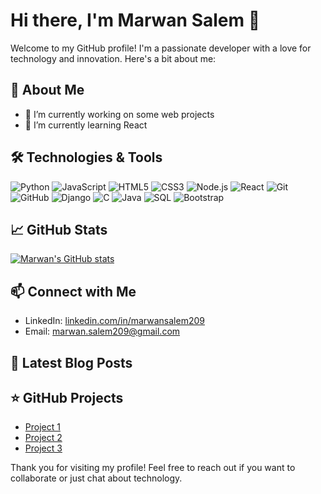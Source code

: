 # Hi there, I'm Marwan Salem 👋

Welcome to my GitHub profile! I'm a passionate developer with a love for technology and innovation. Here's a bit about me:

## 🚀 About Me

- 🔭 I’m currently working on some web projects
- 🌱 I’m currently learning React

## 🛠️ Technologies & Tools

![Python](https://img.shields.io/badge/-Python-333333?style=flat&logo=python)
![JavaScript](https://img.shields.io/badge/-JavaScript-333333?style=flat&logo=javascript)
![HTML5](https://img.shields.io/badge/-HTML5-333333?style=flat&logo=html5)
![CSS3](https://img.shields.io/badge/-CSS3-333333?style=flat&logo=css3)
![Node.js](https://img.shields.io/badge/-Node.js-333333?style=flat&logo=node.js)
![React](https://img.shields.io/badge/-React-333333?style=flat&logo=react)
![Git](https://img.shields.io/badge/-Git-333333?style=flat&logo=git)
![GitHub](https://img.shields.io/badge/-GitHub-333333?style=flat&logo=github)
![Django](https://img.shields.io/badge/-Django-333333?style=flat&logo=django)
![C](https://img.shields.io/badge/-C-333333?style=flat&logo=c)
![Java](https://img.shields.io/badge/-Java-333333?style=flat&logo=java)
![SQL](https://img.shields.io/badge/-SQL-333333?style=flat&logo=sql)
![Bootstrap](https://img.shields.io/badge/-Bootstrap-333333?style=flat&logo=bootstrap)

## 📈 GitHub Stats

[![Marwan's GitHub stats](https://github-readme-stats.vercel.app/api?username=marwan-salem18&show_icons=true&theme=radical)](https://github.com/marwan-salem18)

## 📫 Connect with Me

- LinkedIn: [linkedin.com/in/marwansalem209](https://www.linkedin.com/in/marwansalem209)
- Email: [marwan.salem209@gmail.com](mailto:marwan.salem209@gmail.com)

## 📝 Latest Blog Posts

<!-- BLOG-POST-LIST:START -->
<!-- BLOG-POST-LIST:END -->

<!-- Add your blog posts dynamically using GitHub Actions or other tools -->

## ⭐️ GitHub Projects

- [Project 1](https://github.com/marwan-salem18/Gym-management)
- [Project 2](https://github.com/marwan-salem18/my-cs50-project)
- [Project 3](https://github.com/marwan-salem18/Stock_Trading)

Thank you for visiting my profile! Feel free to reach out if you want to collaborate or just chat about technology.
